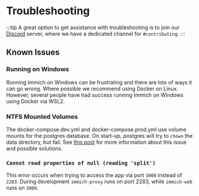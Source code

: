 # Troubleshooting

:::tip
A great option to get assistance with troubleshooting is to join our [Discord](https://discord.gg/D8JsnBEuKb) server, where we have a dedicated channel for `#contributing`.
:::

## Known Issues

### Running on Windows

Running Immich on Windows can be frustrating and there are lots of ways it can go wrong. Where possible we recommend using Docker on Linux. However, several people have had success running Immich on Windows using Docker via WSL2.

### NTFS Mounted Volumes

The docker-compose.dev.yml and docker-compose.prod.yml use volume mounts for the postgres database. On start-up, postgres will try to `chown` the data directory, but fail. See [this post](https://forums.docker.com/t/data-directory-var-lib-postgresql-data-pgdata-has-wrong-ownership/17963/24) for more information about this issue and possible solutions.

### `Cannot read properties of null (reading 'split')`

This error occurs when trying to access the app via port `3000` instead of `2283`. During development `immich-proxy` runs on port 2283, while `immich-web` runs on `3000`.
